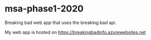 # msa-phase1-2020
Breaking bad web app that uses the breaking bad api.

My web app is hosted on https://breakingbadinfo.azurewebsites.net
